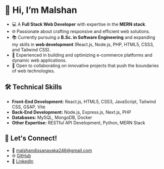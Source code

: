# 👋 Hi, I’m Malshan
- 💻 A **Full Stack Web Developer** with expertise in the **MERN stack**.
- 🌐 Passionate about crafting responsive and efficient web solutions.
- 📚 Currently pursuing a **B.Sc. in Software Engineering** and expanding my skills in **web development** (React.js, Node.js, PHP, HTML5, CSS3, and Tailwind CSS).
- 🎯 Experienced in building and optimizing e-commerce platforms and dynamic web applications.
- 💼 Open to collaborating on innovative projects that push the boundaries of web technologies.

## 🛠 Technical Skills
- **Front-End Development:** React.js, HTML5, CSS3, JavaScript, Tailwind CSS, GSAP, Vite
- **Back-End Development:** Node.js, Express.js, Next.js, PHP
- **Databases:** MySQL, MongoDB, Docker
- **Other Expertise:** RESTful API Development, Python, MERN Stack

## 💬 Let's Connect!
- 📧 [malshandissanayaka246@gmail.com](mailto:malshandissanayaka246@gmail.com)
- 🌐 [GitHub](https://github.com/Malshan20)
- 💼 [LinkedIn](https://www.linkedin.com/in/m-malshan-dissanayaka/)
